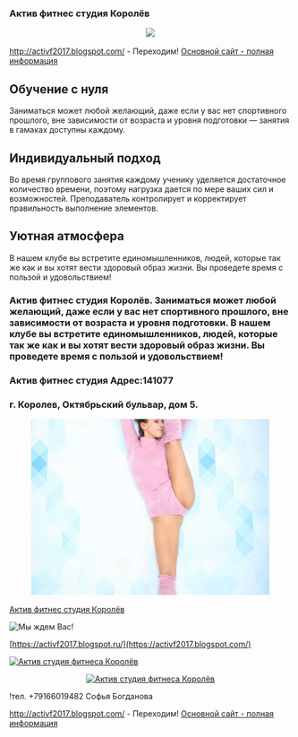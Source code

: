 ### Актив фитнес студия Королёв 

<p align="center"> 
<img src="https://avatars1.githubusercontent.com/u/37883500?s=200&v=4">
</p>

http://activf2017.blogspot.com/ - Переходим!
[Основной сайт - полная информация](http://activf2017.blogspot.com/)

## Обучение с нуля

Заниматься может любой желающий, даже если у вас нет спортивного прошлого, вне зависимости от возраста и уровня подготовки — занятия в гамаках доступны каждому.

## Индивидуальный подход

Во время группового занятия каждому ученику уделяется достаточное количество времени, поэтому нагрузка дается по мере ваших сил и возможностей. Преподаватель контролирует и корректирует правильность выполнение элементов.

## Уютная атмосфера

В нашем клубе вы встретите единомышленников, людей, которые так же как и вы хотят вести здоровый образ жизни. Вы проведете время с пользой и удовольствием!

### Актив фитнес студия Королёв. Заниматься может любой желающий, даже если у вас нет спортивного прошлого, вне зависимости от возраста и уровня подготовки. В нашем клубе вы встретите единомышленников, людей, которые так же как и вы хотят вести здоровый образ жизни. Вы проведете время с пользой и удовольствием!

### Актив фитнес студия Адрес:141077 
### г. Королев, Октябрьский бульвар, дом 5.

<p align="center"> 
<img src="https://github.com/activf2017/Activ-fitness-Korolev-studio/blob/master/%D1%81%D0%BE%D0%BD%D1%8F%20%D1%80%D0%B0%D1%81%D1%82-ANIMATION.gif?raw=true">
</p>

[Актив фитнес студия Королёв](https://activf2017.blogspot.com/)

![Мы ждем Вас!](https://4.bp.blogspot.com/-Vozw--6GEa8/WraWA26N2bI/AAAAAAAAAU8/4e-lxnOtVRwejgg77jOfKKXkO4o7J1-IwCEwYBhgL/s1600/%25D0%2590%25D0%25BA%25D1%2582%25D0%25B8%25D0%25B2%2B%25D0%259A%25D0%25BE%25D1%2580%25D0%25BE%25D0%25BB%25D0%25B5%25D0%25B2.jpg)

[https://activf2017.blogspot.ru/](https://activf2017.blogspot.com/)

<a href="https://activf2017.blogspot.ru/"><img alt="Актив студия фитнеса Королёв" src="https://goo.gl/gjB9GV" height="31" width="88" border="0" /></a>

<p align="center"> 
<a href="https://activf2017.blogspot.ru/"><img alt="Актив студия фитнеса Королёв" src="https://goo.gl/gjB9GV" height="31" width="88" border="0" /></a>
</p>

!тел. +79166019482 Софья Богданова 

http://activf2017.blogspot.com/ - Переходим!
[Основной сайт - полная информация](http://activf2017.blogspot.com/)


